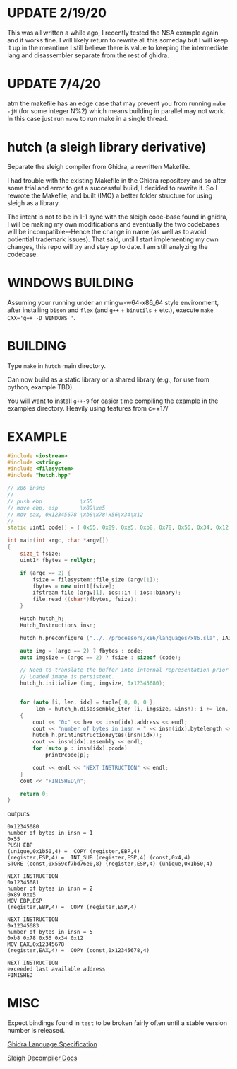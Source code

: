 # UPDATE 2/19/20
This was all written a while ago, I recently tested the NSA
example again and it works fine. I will likely return
to rewrite all this someday but I will keep it up in the meantime
I still believe there is value to keeping the intermediate lang and
disassembler separate from the rest of ghidra.

# UPDATE 7/4/20
atm the makefile has an edge case that may prevent you from running `make -jN` (for some integer N%2) which means building in parallel may not work. In this case just run `make` to run make in a single thread.

# hutch (a sleigh library derivative)
Separate the sleigh compiler from Ghidra, a rewritten Makefile.

I had trouble with the existing Makefile in the Ghidra repository and so after
some trial and error to get a successful build, I decided to rewrite it. So I
rewrote the Makefile, and built (IMO) a better folder structure for using sleigh
as a library.

The intent is not to be in 1-1 sync with the sleigh code-base found in ghidra, I
will be making my own modifications and eventually the two codebases will be
incompatible--Hence the change in name (as well as to avoid potiential trademark
issues). That said, until I start implementing my own changes, this repo will
try and stay up to date. I am still analyzing the codebase.

# WINDOWS BUILDING
Assuming your running under an mingw-w64-x86_64 style environment, after
installing `bison` and `flex` (and `g++` + `binutils` + etc.), execute `make
CXX='g++ -D_WINDOWS '`.


# BUILDING

Type `make` in `hutch` main directory.

Can now build as a static library or a shared library (e.g., for use from
python, example TBD).

You will want to install `g++-9` for easier time compiling the example in the
examples directory. Heavily using features from c++17/

# EXAMPLE
```c++
#include <iostream>
#include <string>
#include <filesystem>
#include "hutch.hpp"

// x86 insns
//
// push ebp            \x55
// move ebp, esp       \x89\xe5
// mov eax, 0x12345678 \xb8\x78\x56\x34\x12
//
static uint1 code[] = { 0x55, 0x89, 0xe5, 0xb8, 0x78, 0x56, 0x34, 0x12 };

int main(int argc, char *argv[])
{
    size_t fsize;
    uint1* fbytes = nullptr;

    if (argc == 2) {
        fsize = filesystem::file_size (argv[1]);
        fbytes = new uint1[fsize];
        ifstream file (argv[1], ios::in | ios::binary);
        file.read ((char*)fbytes, fsize);
    }

    Hutch hutch_h;
    Hutch_Instructions insn;

    hutch_h.preconfigure ("../../processors/x86/languages/x86.sla", IA32);

    auto img = (argc == 2) ? fbytes : code;
    auto imgsize = (argc == 2) ? fsize : sizeof (code);

    // Need to translate the buffer into internal representation prior to use.
    // Loaded image is persistent.
    hutch_h.initialize (img, imgsize, 0x12345680);


    for (auto [i, len, idx] = tuple{ 0, 0, 0 };
         len = hutch_h.disassemble_iter (i, imgsize, &insn); i += len, ++idx)
    {
        cout << "0x" << hex << insn(idx).address << endl;
        cout << "number of bytes in insn = " << insn(idx).bytelength << endl;
        hutch_h.printInstructionBytes(insn(idx));
        cout << insn(idx).assembly << endl;
        for (auto p : insn(idx).pcode)
            printPcode(p);

        cout << endl << "NEXT INSTRUCTION" << endl;
    }
    cout << "FINISHED\n";

    return 0;
}
```
outputs

```
0x12345680
number of bytes in insn = 1
0x55 
PUSH EBP
(unique,0x1b50,4) =  COPY (register,EBP,4)
(register,ESP,4) =  INT_SUB (register,ESP,4) (const,0x4,4)
STORE (const,0x559cf7bd76e0,8) (register,ESP,4) (unique,0x1b50,4)

NEXT INSTRUCTION
0x12345681
number of bytes in insn = 2
0x89 0xe5 
MOV EBP,ESP
(register,EBP,4) =  COPY (register,ESP,4)

NEXT INSTRUCTION
0x12345683
number of bytes in insn = 5
0xb8 0x78 0x56 0x34 0x12 
MOV EAX,0x12345678
(register,EAX,4) =  COPY (const,0x12345678,4)

NEXT INSTRUCTION
exceeded last available address
FINISHED
```
# MISC
Expect bindings found in `test` to be broken fairly often until a stable version number is released.

[Ghidra Language Specification](https://ghidra.re/courses/languages/index.html)

[Sleigh Decompiler Docs](https://ghidra-decompiler-docs.netlify.com/)

